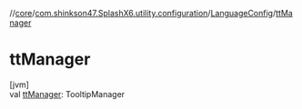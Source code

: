 //[core](../../../index.md)/[com.shinkson47.SplashX6.utility.configuration](../index.md)/[LanguageConfig](index.md)/[ttManager](tt-manager.md)

# ttManager

[jvm]\
val [ttManager](tt-manager.md): TooltipManager
